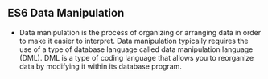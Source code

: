 ## ES6 Data Manipulation
- Data manipulation is the process of organizing or arranging data in order to make it easier to interpret. Data manipulation typically requires the use of a type of database language called data manipulation language (DML). DML is a type of coding language that allows you to reorganize data by modifying it within its database program.
